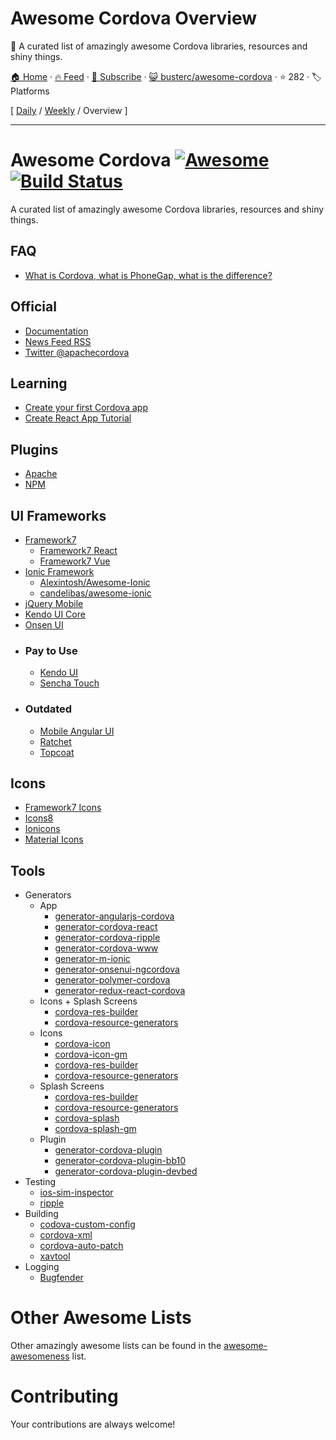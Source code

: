# Awesome Cordova Overview

:iphone: A curated list of amazingly awesome Cordova libraries, resources and shiny things.

[🏠 Home](/README.md) · [🔥 Feed](https://test.trackawesomelist.com/busterc/awesome-cordova/feed.xml) · [📮 Subscribe](https://trackawesomelist.us17.list-manage.com/subscribe?u=d2f0117aa829c83a63ec63c2f&id=36a103854c) · [😺 busterc/awesome-cordova](https://github.com/busterc/awesome-cordova/blob/master/README.md) · ⭐ 282 · 🏷️ Platforms

[ [Daily](/content/busterc/awesome-cordova/README.md) / [Weekly](/content/busterc/awesome-cordova/week/README.md) / Overview ]

---

# Awesome Cordova [![Awesome](https://cdn.rawgit.com/sindresorhus/awesome/d7305f38d29fed78fa85652e3a63e154dd8e8829/media/badge.svg)](https://github.com/sindresorhus/awesome) [![Build Status](https://travis-ci.org/busterc/awesome-cordova.svg?branch=master)](https://travis-ci.org/busterc/awesome-cordova)

A curated list of amazingly awesome Cordova libraries, resources and shiny things.

## FAQ

*   [What is Cordova, what is PhoneGap, what is the difference?](https://blog.ionicframework.com/what-is-cordova-phonegap/)

## Official

*   [Documentation](https://cordova.apache.org/docs/en/latest/)
*   [News Feed RSS](https://cordova.apache.org/feed.xml)
*   [Twitter @apachecordova](https://twitter.com/apachecordova)

## Learning

*   [Create your first Cordova app](https://cordova.apache.org/docs/en/latest/guide/cli/index.html)
*   [Create React App Tutorial](https://github.com/johnkmzhou/cordova-create-react-app)

## Plugins

*   [Apache](https://cordova.apache.org/plugins/)
*   [NPM](https://www.npmjs.com/search?q=cordova-plugin)

## UI Frameworks

*   [Framework7](https://framework7.io)
    *   [Framework7 React](https://framework7.io/react/)
    *   [Framework7 Vue](https://framework7.io/vue/)
*   [Ionic Framework](https://ionicframework.com/)
    *   [Alexintosh/Awesome-Ionic](https://github.com/Alexintosh/Awesome-Ionic)
    *   [candelibas/awesome-ionic](https://github.com/candelibas/awesome-ionic)
*   [jQuery Mobile](https://jquerymobile.com/)
*   [Kendo UI Core](https://www.telerik.com/kendo-ui/open-source-core)
*   [Onsen UI](https://onsen.io/)
*   ### Pay to Use
    *   [Kendo UI](https://www.telerik.com/kendo-ui)
    *   [Sencha Touch](https://www.sencha.com/products/touch/)
*   ### Outdated
    *   [Mobile Angular UI](http://mobileangularui.com/)
    *   [Ratchet](http://goratchet.com/)
    *   [Topcoat](http://topcoat.io/)

## Icons

*   [Framework7 Icons](https://framework7.io/icons/)
*   [Icons8](https://icons8.com/)
*   [Ionicons](https://ionicons.com/)
*   [Material Icons](https://material.io/resources/icons/)

## Tools

*   Generators
    *   App
        *   [generator-angularjs-cordova](https://github.com/keshavos/generator-angularjs-cordova)
        *   [generator-cordova-react](https://github.com/jackong/generator-cordova-react)
        *   [generator-cordova-ripple](https://github.com/keunlee/generator-cordova-ripple)
        *   [generator-cordova-www](https://github.com/busterc/generator-cordova-www)
        *   [generator-m-ionic](https://github.com/mwaylabs/generator-m-ionic)
        *   [generator-onsenui-ngcordova](https://github.com/healthonnet/generator-onsenui-ngcordova)
        *   [generator-polymer-cordova](https://github.com/emoriarty/generator-polymer-cordova)
        *   [generator-redux-react-cordova](https://github.com/zmeecer/generator-redux-react-cordova)
    *   Icons + Splash Screens
        *   [cordova-res-builder](https://github.com/mettbox/cordova-res-builder)
        *   [cordova-resource-generators](https://github.com/busterc/cordova-resource-generators)
    *   Icons
        *   [cordova-icon](https://github.com/AlexDisler/cordova-icon)
        *   [cordova-icon-gm](https://github.com/disusered/cordova-icon-gm)
        *   [cordova-res-builder](https://github.com/mettbox/cordova-res-builder)
        *   [cordova-resource-generators](https://github.com/busterc/cordova-resource-generators)
    *   Splash Screens
        *   [cordova-res-builder](https://github.com/mettbox/cordova-res-builder)
        *   [cordova-resource-generators](https://github.com/busterc/cordova-resource-generators)
        *   [cordova-splash](https://github.com/AlexDisler/cordova-splash)
        *   [cordova-splash-gm](https://github.com/disusered/cordova-splash-gm)
    *   Plugin
        *   [generator-cordova-plugin](https://github.com/lholmquist/generator-cordova-plugin)
        *   [generator-cordova-plugin-bb10](https://github.com/blackberry/generator-cordova-plugin-bb10)
        *   [generator-cordova-plugin-devbed](https://github.com/sony/generator-cordova-plugin-devbed)
*   Testing
    *   [ios-sim-inspector](https://github.com/busterc/profiles/blob/master/osx/sources/ios-sim-inspector)
    *   [ripple](https://github.com/ripple-emulator/ripple)
*   Building
    *   [codova-custom-config](https://github.com/dpa99c/cordova-custom-config)
    *   [cordova-xml](https://github.com/mifi/cordova-xml)
    *   [cordova-auto-patch](https://github.com/alexshevch/cordova-auto-patch)
    *   [xavtool](https://github.com/gabrielrobert/xavtool)
*   Logging
    *   [Bugfender](https://github.com/bugfender/cordova-plugin-bugfender)

# Other Awesome Lists

Other amazingly awesome lists can be found in the [awesome-awesomeness](https://github.com/bayandin/awesome-awesomeness) list.

# Contributing

Your contributions are always welcome!

